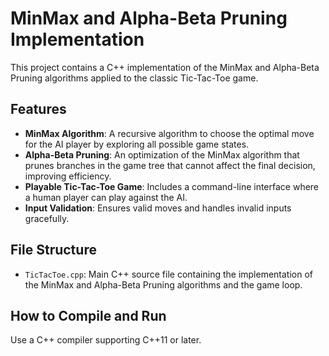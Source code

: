 # MinMax and Alpha-Beta Pruning Implementation

This project contains a C++ implementation of the MinMax and Alpha-Beta Pruning algorithms applied to the classic Tic-Tac-Toe game.

## Features

- **MinMax Algorithm**: A recursive algorithm to choose the optimal move for the AI player by exploring all possible game states.
- **Alpha-Beta Pruning**: An optimization of the MinMax algorithm that prunes branches in the game tree that cannot affect the final decision, improving efficiency.
- **Playable Tic-Tac-Toe Game**: Includes a command-line interface where a human player can play against the AI.
- **Input Validation**: Ensures valid moves and handles invalid inputs gracefully.

## File Structure

- `TicTacToe.cpp`: Main C++ source file containing the implementation of the MinMax and Alpha-Beta Pruning algorithms and the game loop.

## How to Compile and Run

Use a C++ compiler supporting C++11 or later.

```bash
